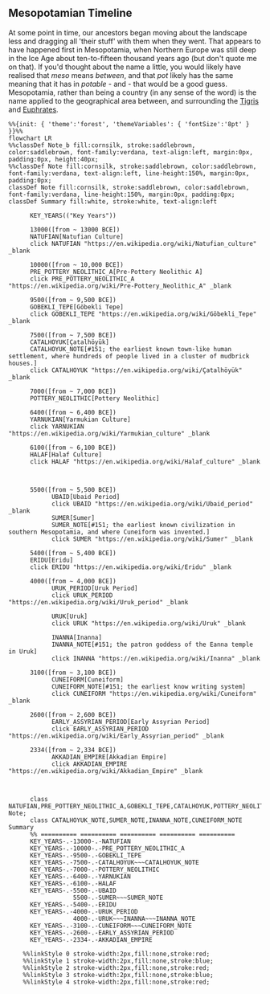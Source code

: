 ## Mesopotamian Timeline
At some point in time, our ancestors began moving about the landscape less and dragging all 'their stuff' with them when they went. That appears to have happened first in Mesopotamia, when Northern Europe was still deep in the Ice Age about ten-to-fifteen thousand years ago (but don't quote me on that). If you'd thought about the name a little, you would likely have realised that _meso_ means _between_, and that _pot_ likely has the same meaning that it has in _potable_ - and - that would be a good guess. Mesopotamia, rather than being a country (in any sense of the word) is the name applied to the geographical area between, and surrounding the
[Tigris](https://en.wikipedia.org/wiki/Tigris) and [Euphrates](https://en.wikipedia.org/wiki/Euphrates).

```mermaid
%%{init: { 'theme':'forest', 'themeVariables': { 'fontSize':'8pt' } }}%%
flowchart LR
%%classDef Note_b fill:cornsilk, stroke:saddlebrown, color:saddlebrown, font-family:verdana, text-align:left, margin:0px, padding:0px, height:40px;
%%classDef Note fill:cornsilk, stroke:saddlebrown, color:saddlebrown, font-family:verdana, text-align:left, line-height:150%, margin:0px, padding:0px;
classDef Note fill:cornsilk, stroke:saddlebrown, color:saddlebrown, font-family:verdana, line-height:150%, margin:0px, padding:0px;
classDef Summary fill:white, stroke:white, text-align:left

      KEY_YEARS(("Key Years"))

      13000([from ~ 13000 BCE])
      NATUFIAN[Natufian Culture]
      click NATUFIAN "https://en.wikipedia.org/wiki/Natufian_culture" _blank

      10000([from ~ 10,000 BCE])
      PRE_POTTERY_NEOLITHIC_A[Pre-Pottery Neolithic A]
      click PRE_POTTERY_NEOLITHIC_A "https://en.wikipedia.org/wiki/Pre-Pottery_Neolithic_A" _blank

      9500([from ~ 9,500 BCE])
      GOBEKLI_TEPE[Göbekli Tepe]
      click GOBEKLI_TEPE "https://en.wikipedia.org/wiki/Göbekli_Tepe" _blank

      7500([from ~ 7,500 BCE])
      CATALHOYUK[Çatalhöyük]
      CATALHOYUK_NOTE[#151; the earliest known town-like human settlement, where hundreds of people lived in a cluster of mudbrick houses.]
      click CATALHOYUK "https://en.wikipedia.org/wiki/Çatalhöyük" _blank

      7000([from ~ 7,000 BCE])
      POTTERY_NEOLITHIC[Pottery Neolithic]

      6400([from ~ 6,400 BCE])
      YARNUKIAN[Yarmukian Culture]
      click YARNUKIAN "https://en.wikipedia.org/wiki/Yarmukian_culture" _blank

      6100([from ~ 6,100 BCE])
      HALAF[Halaf Culture]
      click HALAF "https://en.wikipedia.org/wiki/Halaf_culture" _blank



      5500([from ~ 5,500 BCE])
            UBAID[Ubaid Period]
            click UBAID "https://en.wikipedia.org/wiki/Ubaid_period" _blank
            SUMER[Sumer]
            SUMER_NOTE[#151; the earliest known civilization in southern Mesopotamia, and where Cuneiform was invented.]
            click SUMER "https://en.wikipedia.org/wiki/Sumer" _blank

      5400([from ~ 5,400 BCE])
      ERIDU[Eridu]
      click ERIDU "https://en.wikipedia.org/wiki/Eridu" _blank

      4000([from ~ 4,000 BCE])
            URUK_PERIOD[Uruk Period]
            click URUK_PERIOD "https://en.wikipedia.org/wiki/Uruk_period" _blank

            URUK[Uruk]
            click URUK "https://en.wikipedia.org/wiki/Uruk" _blank

            INANNA[Inanna]
            INANNA_NOTE[#151; the patron goddess of the Eanna temple in Uruk]
            click INANNA "https://en.wikipedia.org/wiki/Inanna" _blank

      3100([from ~ 3,100 BCE])
            CUNEIFORM[Cuneiform]
            CUNEIFORM_NOTE[#151; the earliest know writing system]
            click CUNEIFORM "https://en.wikipedia.org/wiki/Cuneiform" _blank

      2600([from ~ 2,600 BCE])
            EARLY_ASSYRIAN_PERIOD[Early Assyrian Period]
            click EARLY_ASSYRIAN_PERIOD "https://en.wikipedia.org/wiki/Early_Assyrian_period" _blank

      2334([from ~ 2,334 BCE])
            AKKADIAN_EMPIRE[Akkadian Empire]
            click AKKADIAN_EMPIRE "https://en.wikipedia.org/wiki/Akkadian_Empire" _blank



      class NATUFIAN,PRE_POTTERY_NEOLITHIC_A,GOBEKLI_TEPE,CATALHOYUK,POTTERY_NEOLITHIC,YARNUKIAN,HALAF,UBAID,SUMER,ERIDU,URUK_PERIOD,URUK,INANNA,CUNEIFORM,EARLY_ASSYRIAN_PERIOD,AKKADIAN_EMPIRE Note;
      class CATALHOYUK_NOTE,SUMER_NOTE,INANNA_NOTE,CUNEIFORM_NOTE Summary
      %% ========== ========== ========== ========== ==========
      KEY_YEARS-.-13000-.-NATUFIAN
      KEY_YEARS-.-10000-.-PRE_POTTERY_NEOLITHIC_A
      KEY_YEARS-.-9500-.-GOBEKLI_TEPE
      KEY_YEARS-.-7500-.-CATALHOYUK~~~CATALHOYUK_NOTE
      KEY_YEARS-.-7000-.-POTTERY_NEOLITHIC
      KEY_YEARS-.-6400-.-YARNUKIAN
      KEY_YEARS-.-6100-.-HALAF
      KEY_YEARS-.-5500-.-UBAID
                  5500-.-SUMER~~~SUMER_NOTE
      KEY_YEARS-.-5400-.-ERIDU
      KEY_YEARS-.-4000-.-URUK_PERIOD
                  4000-.-URUK~~~INANNA~~~INANNA_NOTE
      KEY_YEARS-.-3100-.-CUNEIFORM~~~CUNEIFORM_NOTE
      KEY_YEARS-.-2600-.-EARLY_ASSYRIAN_PERIOD
      KEY_YEARS-.-2334-.-AKKADIAN_EMPIRE

    %%linkStyle 0 stroke-width:2px,fill:none,stroke:red;
    %%linkStyle 1 stroke-width:2px,fill:none,stroke:blue;
    %%linkStyle 2 stroke-width:2px,fill:none,stroke:red;
    %%linkStyle 3 stroke-width:2px,fill:none,stroke:blue;
    %%linkStyle 4 stroke-width:2px,fill:none,stroke:red;
```
